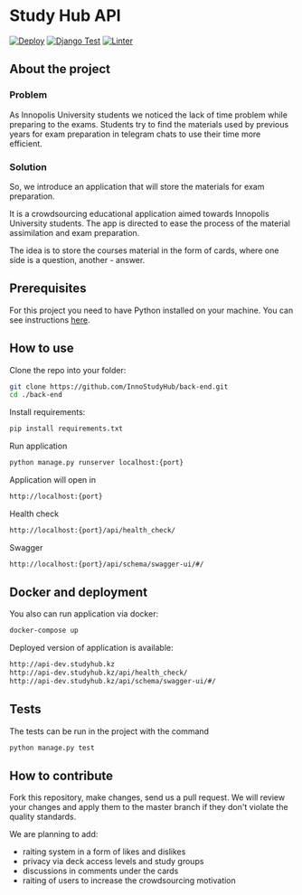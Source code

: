 # Study Hub API
[![Deploy](https://github.com/InnoStudyHub/back-end/actions/workflows/build_and_deploy.yaml/badge.svg)](https://github.com/InnoStudyHub/back-end/actions/workflows/build_and_deploy.yaml)
[![Django Test](https://github.com/InnoStudyHub/back-end/actions/workflows/django_test.yaml/badge.svg)](https://github.com/InnoStudyHub/back-end/actions/workflows/django_test.yaml)
[![Linter](https://github.com/InnoStudyHub/back-end/actions/workflows/django_linter.yaml/badge.svg)](https://github.com/InnoStudyHub/back-end/actions/workflows/django_linter.yaml)

## About the project

### Problem

As Innopolis University students we noticed the lack of time problem while preparing to the exams. Students try to find the materials used by previous years for exam preparation in telegram chats to use their time more efficient.

### Solution

So, we introduce an application that will store the materials for exam preparation.

It is a crowdsourcing educational application aimed towards Innopolis University students. The app is directed to ease the process of the material assimilation and exam preparation.

The idea is to store the courses material in the form of cards, where one side is a question, another - answer.

## Prerequisites

For this project you need to have Python installed on your machine. You can see instructions [here](https://www.python.org/downloads/).

## How to use

Clone the repo into your folder:

```bash
git clone https://github.com/InnoStudyHub/back-end.git
cd ./back-end
```

Install requirements:
```bash
pip install requirements.txt
```

Run application
```bash
python manage.py runserver localhost:{port}
```

Application will open in
```bash
http://localhost:{port}
```

Health check
```bash
http://localhost:{port}/api/health_check/
```

Swagger
```bash
http://localhost:{port}/api/schema/swagger-ui/#/
```

## Docker and deployment

You also can run application via docker:

```bash
docker-compose up
```

Deployed version of application is available:
```bash
http://api-dev.studyhub.kz
http://api-dev.studyhub.kz/api/health_check/
http://api-dev.studyhub.kz/api/schema/swagger-ui/#/
```

## Tests

The tests can be run in the project with the command

```bash
python manage.py test
```

## How to contribute

Fork this repository, make changes, send us a pull request. We will review your changes and apply them to the master branch if they don't violate the quality standards.

We are planning to add:

- raiting system in a form of likes and dislikes
- privacy via deck access levels and study groups
- discussions in comments under the cards
- raiting of users to increase the crowdsourcing motivation
